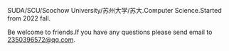 SUDA/SCU/Scochow University/苏州大学/苏大.Computer Science.Started from 2022 fall.


Be welcome to friends.If you have any questions please send email to 2350396572@qq.com.
